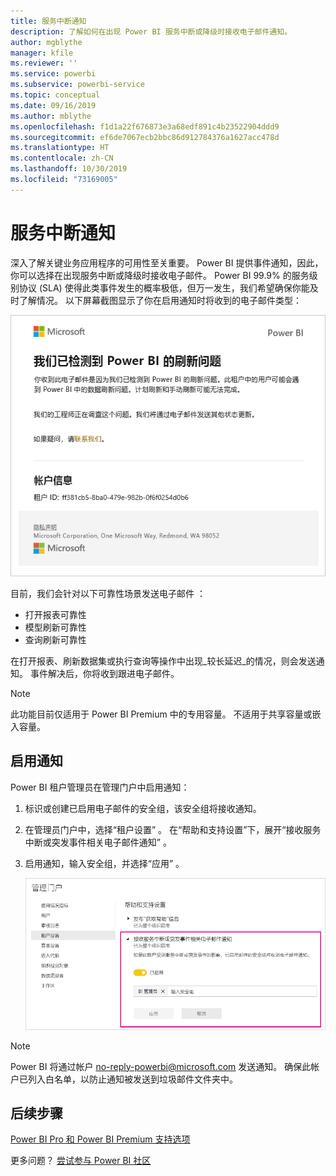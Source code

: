 ```yaml
---
title: 服务中断通知
description: 了解如何在出现 Power BI 服务中断或降级时接收电子邮件通知。
author: mgblythe
manager: kfile
ms.reviewer: ''
ms.service: powerbi
ms.subservice: powerbi-service
ms.topic: conceptual
ms.date: 09/16/2019
ms.author: mblythe
ms.openlocfilehash: f1d1a22f676873e3a68edf891c4b23522904ddd9
ms.sourcegitcommit: ef6de7067ecb2bbc86d912784376a1627acc478d
ms.translationtype: HT
ms.contentlocale: zh-CN
ms.lasthandoff: 10/30/2019
ms.locfileid: "73169005"
---
```

# <a name="service-interruption-notifications"></a>服务中断通知

深入了解关键业务应用程序的可用性至关重要。 Power BI 提供事件通知，因此，你可以选择在出现服务中断或降级时接收电子邮件。 Power BI 99.9% 的服务级别协议 (SLA) 使得此类事件发生的概率极低，但万一发生，我们希望确保你能及时了解情况。 以下屏幕截图显示了你在启用通知时将收到的电子邮件类型：

![刷新通知电子邮件](media/service-interruption-notifications/refresh-notification-email.png)

目前，我们会针对以下可靠性场景发送电子邮件  ：

- 打开报表可靠性
- 模型刷新可靠性
- 查询刷新可靠性

在打开报表、刷新数据集或执行查询等操作中出现_较长延迟_的情况，则会发送通知。 事件解决后，你将收到跟进电子邮件。

> [!NOTE]
> 此功能目前仅适用于 Power BI Premium 中的专用容量。 不适用于共享容量或嵌入容量。

## <a name="enable-notifications"></a>启用通知

Power BI 租户管理员在管理门户中启用通知：

1. 标识或创建已启用电子邮件的安全组，该安全组将接收通知。

1. 在管理员门户中，选择“租户设置”  。 在“帮助和支持设置”下，展开“接收服务中断或突发事件相关电子邮件通知”   。

1. 启用通知，输入安全组，并选择“应用”  。

    ![启用服务通知](media/service-interruption-notifications/enable-notifications.png)

> [!NOTE]
> Power BI 将通过帐户 no-reply-powerbi@microsoft.com 发送通知。 确保此帐户已列入白名单，以防止通知被发送到垃圾邮件文件夹中。

## <a name="next-steps"></a>后续步骤

[Power BI Pro 和 Power BI Premium 支持选项](service-support-options.md)

更多问题？ [尝试参与 Power BI 社区](http://community.powerbi.com/)
